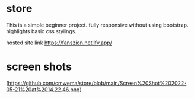 # store
This is a simple beginner project. fully responsive without using bootstrap. highlights basic css stylings.

hosted site link
https://fanszion.netlify.app/
# screen shots
(https://github.com/cmwema/store/blob/main/Screen%20Shot%202022-05-21%20at%2014.22.46.png)



